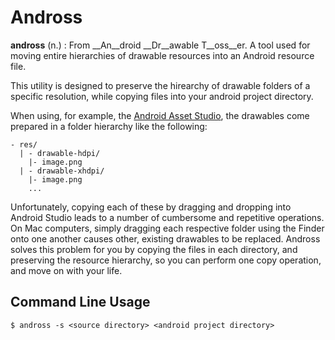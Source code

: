 Andross
=============

__andross__ (n.) : From __An__droid __Dr__awable T__oss__er. A tool used for moving entire hierarchies of drawable resources into an Android resource file.

This utility is designed to preserve the hirearchy of drawable folders of a specific resolution, while copying files into your android project directory.

When using, for example, the [Android Asset Studio](http://romannurik.github.io/AndroidAssetStudio ), the drawables come prepared in a folder hierarchy like the following:

```
- res/
  | - drawable-hdpi/
    |- image.png
  | - drawable-xhdpi/
    |- image.png
    ...
```

Unfortunately, copying each of these by dragging and dropping into Android Studio leads to a number of cumbersome and repetitive operations. On Mac computers, simply dragging each respective folder using the Finder onto one another causes other, existing drawables to be replaced. Andross solves this problem for you by copying the files in each directory, and preserving the resource hierarchy, so you can perform one copy operation, and move on with your life.

Command Line Usage
-------------------

```
$ andross -s <source directory> <android project directory>
```

